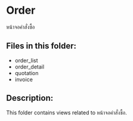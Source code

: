 # Order

หน้าจอคำสั่งซื้อ

## Files in this folder:

- order_list
- order_detail
- quotation
- invoice

## Description:

This folder contains views related to หน้าจอคำสั่งซื้อ.
